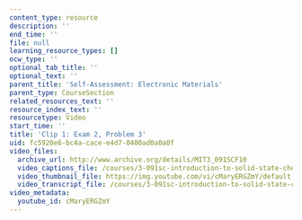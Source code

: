 ```yaml
---
content_type: resource
description: ''
end_time: ''
file: null
learning_resource_types: []
ocw_type: ''
optional_tab_title: ''
optional_text: ''
parent_title: 'Self-Assessment: Electronic Materials'
parent_type: CourseSection
related_resources_text: ''
resource_index_text: ''
resourcetype: Video
start_time: ''
title: 'Clip 1: Exam 2, Problem 3'
uid: fc5920e6-bc4a-cace-e4d7-0400ad0a0a0f
video_files:
  archive_url: http://www.archive.org/details/MIT3_091SCF10
  video_captions_file: /courses/3-091sc-introduction-to-solid-state-chemistry-fall-2010/d2a3dd7cce2653fab011f2d01bfe78b7_cMaryERGZmY.vtt
  video_thumbnail_file: https://img.youtube.com/vi/cMaryERGZmY/default.jpg
  video_transcript_file: /courses/3-091sc-introduction-to-solid-state-chemistry-fall-2010/a17d806b663c0583557440af9613e99b_cMaryERGZmY.pdf
video_metadata:
  youtube_id: cMaryERGZmY
---
```


